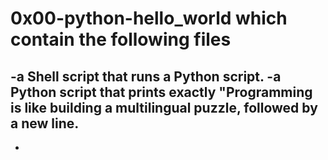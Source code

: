 # 0x00-python-hello_world which contain the following files
-a Shell script that runs a Python script.
-a Python script that prints exactly "Programming is like building a multilingual puzzle, followed by a new line.
-
-
